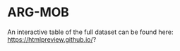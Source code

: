 # ARG-MOB

An interactive table of the full dataset can be found here: https://htmlpreview.github.io/?
